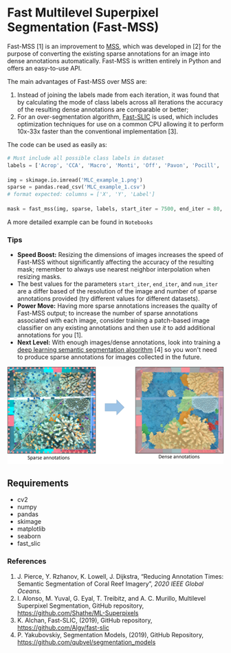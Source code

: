 # Fast Multilevel Superpixel Segmentation (Fast-MSS)

Fast-MSS [1] is an improvement to [MSS](https://github.com/Shathe/ML-Superpixels), which was developed in [2] for the purpose of converting the existing sparse annotations for an image into dense annotations automatically. Fast-MSS is written entirely in Python and offers an easy-to-use API. 

The main advantages of Fast-MSS over MSS are:
1.	Instead of joining the labels made from each iteration, it was found that by calculating the mode of class labels across all iterations the accuracy of the resulting dense annotations are comparable or better;
2.	For an over-segmentation algorithm, [Fast-SLIC](https://github.com/Algy/fast-slic) is used, which includes optimization techniques for use on a common CPU allowing it to perform 10x-33x faster than the conventional implementation [3]. 

The code can be used as easily as:
```python
# Must include all possible class labels in dataset
labels = ['Acrop', 'CCA', 'Macro', 'Monti', 'Off', 'Pavon', 'Pocill', 'Porit', 'Sand', 'Turf'] 

img = skimage.io.imread('MLC_example_1.png')
sparse = pandas.read_csv('MLC_example_1.csv') 
# format expected: columns = ['X', 'Y', 'Label']

mask = fast_mss(img, sparse, labels, start_iter = 7500, end_iter = 80, num_iter = 20, method = 'mode')
```
A more detailed example can be found in `Notebooks`

### Tips
* **Speed Boost:** Resizing the dimensions of images increases the speed of Fast-MSS without significantly affecting the accuracy of the resulting mask; remember to always use nearest neighbor interpolation when resizing masks.
* The best values for the parameters `start_iter`, `end_iter`, and `num_iter` are a differ based of the resolution of the image and number of sparse annotations provided (try different values for different datasets).
* **Power Move:** Having more sparse annotations increases the quailty of Fast-MSS output; to increase the number of sparse annotations associated with each image, consider training a patch-based image classifier on any existing annotations and then use *it* to add additional annotations for you [1].
* **Next Level:** With enough images/dense annotations, look into training a [deep learning semantic segmentation algorithm](https://github.com/qubvel/segmentation_models) [4] so you won't need to produce sparse annotations for images collected in the future. 

![](Example_Images/MLC_Example.png)

## Requirements
* cv2
* numpy
* pandas
* skimage
* matplotlib
* seaborn
* fast_slic

### References
1.  J. Pierce, Y. Rzhanov, K. Lowell, J. Dijkstra, “Reducing Annotation Times: Semantic Segmentation of Coral Reef Imagery”, *2020 IEEE Global Oceans.*
2.  I. Alonso, M. Yuval, G. Eyal, T. Treibitz, and A. C. Murillo, Multilevel Superpixel Segmentation, GitHub repository, https://github.com/Shathe/ML-Superpixels
3.  K. Alchan, Fast-SLIC, (2019), GitHub repository, https://github.com/Algy/fast-slic
4.  P. Yakubovskiy, Segmentation Models, (2019), GitHub Repository, https://github.com/qubvel/segmentation_models
